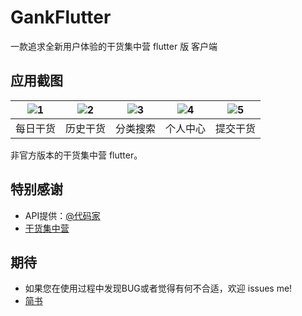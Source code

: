 # GankFlutter
一款追求全新用户体验的干货集中营 flutter 版 客户端

## 应用截图

| ![1](http://7xkvt5.com1.z0.glb.clouddn.com/gank/Guide1.png) | ![2](http://7xkvt5.com1.z0.glb.clouddn.com/gank/Guide2.png) | ![3](http://7xkvt5.com1.z0.glb.clouddn.com/gank/Guide3.png) | ![4](http://7xkvt5.com1.z0.glb.clouddn.com/gank/Guide4.png) | ![5](http://7xkvt5.com1.z0.glb.clouddn.com/gank/Guide5.png) |
| :--: | :--: | :--: | :--: | :--: |
| 每日干货 | 历史干货 | 分类搜索 | 个人中心 | 提交干货 |

非官方版本的干货集中营 flutter。

## 特别感谢

- API提供：[@代码家](https://github.com/daimajia)
- [干货集中营](http://gank.io/)

## 期待

- 如果您在使用过程中发现BUG或者觉得有何不合适，欢迎 issues me!
- [简书](https://www.jianshu.com/u/9681f3bbb8c2)
